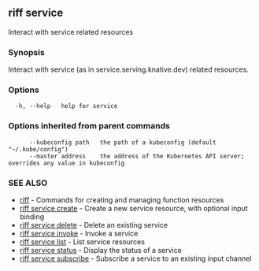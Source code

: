 ## riff service

Interact with service related resources

### Synopsis

Interact with service (as in service.serving.knative.dev) related resources.

### Options

```
  -h, --help   help for service
```

### Options inherited from parent commands

```
      --kubeconfig path   the path of a kubeconfig (default "~/.kube/config")
      --master address    the address of the Kubernetes API server; overrides any value in kubeconfig
```

### SEE ALSO

* [riff](riff.md)	 - Commands for creating and managing function resources
* [riff service create](riff_service_create.md)	 - Create a new service resource, with optional input binding
* [riff service delete](riff_service_delete.md)	 - Delete an existing service
* [riff service invoke](riff_service_invoke.md)	 - Invoke a service
* [riff service list](riff_service_list.md)	 - List service resources
* [riff service status](riff_service_status.md)	 - Display the status of a service
* [riff service subscribe](riff_service_subscribe.md)	 - Subscribe a service to an existing input channel

